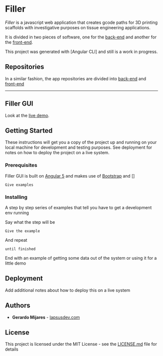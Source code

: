 # Filler 
_Filler_ is a javascript web application that creates gcode paths for 3D printing scaffolds with investigative purposes on tissue engineering applications.

It is divided in two pieces of software, one for the [back-end](https://filler-cidep-b.herokuapp.com) and another for the [front-end](https://filler-cidep.herokuapp.com). 

This project was generated with [Angular CLI] and still is a work in progress.

## Repositories
In a similar fashion, the app repositories are divided into [back-end](https://github.com/gerarddo/filler-cidep-api) and [front-end](https://github.com/gerarddo/filler-cidep)

---
## Filler GUI

Look at the [live demo](https://filler-cidep.herokuapp.com).


## Getting Started

These instructions will get you a copy of the project up and running on your local machine for development and testing purposes. See deployment for notes on how to deploy the project on a live system.

### Prerequisites

Filler GUI is built on [Angular 5](https://angular.io) and makes use of [Bootstrap](https://getbootstrap.com/) and []

```
Give examples
```

### Installing

A step by step series of examples that tell you have to get a development env running

Say what the step will be

```
Give the example
```

And repeat

```
until finished
```

End with an example of getting some data out of the system or using it for a little demo

## Deployment

Add additional notes about how to deploy this on a live system

## Authors

* **Gerardo Mijares** - [lapsusdev.com](https://lapsusdev.com)

## License

This project is licensed under the MIT License - see the [LICENSE.md](LICENSE.md) file for details


